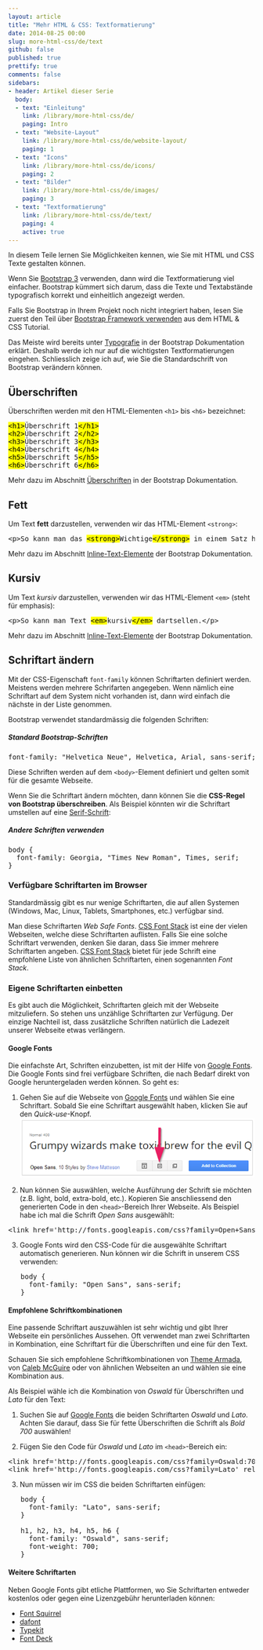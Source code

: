 ```yaml
---
layout: article
title: "Mehr HTML & CSS: Textformatierung"
date: 2014-08-25 00:00
slug: more-html-css/de/text
github: false
published: true
prettify: true
comments: false
sidebars:
- header: Artikel dieser Serie
  body:
  - text: "Einleitung"
    link: /library/more-html-css/de/
    paging: Intro
  - text: "Website-Layout"
    link: /library/more-html-css/de/website-layout/
    paging: 1
  - text: "Icons"
    link: /library/more-html-css/de/icons/
    paging: 2
  - text: "Bilder"
    link: /library/more-html-css/de/images/
    paging: 3
  - text: "Textformatierung"
    link: /library/more-html-css/de/text/
    paging: 4
    active: true
---
```


In diesem Teile lernen Sie Möglichkeiten kennen, wie Sie mit HTML und CSS Texte gestalten können.

Wenn Sie [Bootstrap 3](http://holdirbootstrap.de/) verwenden, dann wird die Textformatierung viel einfacher. Bootstrap kümmert sich darum, dass die Texte und Textabstände typografisch korrekt und einheitlich angezeigt werden.

<div class="alert alert-warning">
Falls Sie Bootstrap in Ihrem Projekt noch nicht integriert haben, lesen Sie zuerst den Teil über <a href="/library/html-css/de/part6/" class="alert-link">Bootstrap Framework verwenden</a> aus dem HTML & CSS Tutorial.
</div>

Das Meiste wird bereits unter [Typografie](http://holdirbootstrap.de/css/#type) in der Bootstrap Dokumentation erklärt. Deshalb werde ich nur auf die wichtigsten Textformatierungen eingehen. Schliesslich zeige ich auf, wie Sie die Standardschrift von Bootstrap verändern können.


## Überschriften

Überschriften werden mit den HTML-Elementen `<h1>` bis `<h6>` bezeichnet:

<pre class="prettyprint lang-html">
<mark>&lt;h1></mark>Überschrift 1<mark>&lt;/h1></mark>
<mark>&lt;h2></mark>Überschrift 2<mark>&lt;/h2></mark>
<mark>&lt;h3></mark>Überschrift 3<mark>&lt;/h3></mark>
<mark>&lt;h4></mark>Überschrift 4<mark>&lt;/h4></mark>
<mark>&lt;h5></mark>Überschrift 5<mark>&lt;/h5></mark>
<mark>&lt;h6></mark>Überschrift 6<mark>&lt;/h6></mark>
</pre>

Mehr dazu im Abschnitt [Überschriften](http://holdirbootstrap.de/css/#type-headings) in der Bootstrap Dokumentation.


## Fett

Um Text **fett** darzustellen, verwenden wir das HTML-Element `<strong>`:

<pre class="prettyprint lang-html">
&lt;p>So kann man das <mark>&lt;strong></mark>Wichtige<mark>&lt;/strong></mark> in einem Satz hervorheben.&lt;/p>
</pre>

Mehr dazu im Abschnitt [Inline-Text-Elemente](http://holdirbootstrap.de/css/#type-inline-text) der Bootstrap Dokumentation.


## Kursiv

Um Text *kursiv* darzustellen, verwenden wir das HTML-Element `<em>` (steht für emphasis):

<pre class="prettyprint lang-html">
&lt;p>So kann man Text <mark>&lt;em></mark>kursiv<mark>&lt;/em></mark> dartsellen.&lt;/p>
</pre>

Mehr dazu im Abschnitt [Inline-Text-Elemente](http://holdirbootstrap.de/css/#type-inline-text) der Bootstrap Dokumentation.


## Schriftart ändern

Mit der CSS-Eigenschaft `font-family` können Schriftarten definiert werden. Meistens werden mehrere Schrifarten angegeben. Wenn nämlich eine Schriftart auf dem System nicht vorhanden ist, dann wird einfach die nächste in der Liste genommen.

Bootstrap verwendet standardmässig die folgenden Schriften:


##### Standard Bootstrap-Schriften

<pre class="prettyprint lang-css">
font-family: "Helvetica Neue", Helvetica, Arial, sans-serif;
</pre>

Diese Schriften werden auf dem `<body>`-Element definiert und gelten somit für die gesamte Webseite.

Wenn Sie die Schriftart ändern möchten, dann können Sie die **CSS-Regel von Bootstrap überschreiben**. Als Beispiel könnten wir die Schriftart umstellen auf eine [Serif-Schrift](http://de.wikipedia.org/wiki/Serife):


##### Andere Schriften verwenden

<pre class="prettyprint lang-css">
body {
  font-family: Georgia, "Times New Roman", Times, serif;
}
</pre>


### Verfügbare Schriftarten im Browser

Standardmässig gibt es nur wenige Schriftarten, die auf allen Systemen (Windows, Mac, Linux, Tablets, Smartphones, etc.) verfügbar sind.

Man diese Schriftarten *Web Safe Fonts*. [CSS Font Stack](http://cssfontstack.com/) ist eine der vielen Webseiten, welche diese Schriftarten auflisten. Falls Sie eine solche Schriftart verwenden, denken Sie daran, dass Sie immer mehrere Schriftarten angeben. [CSS Font Stack](http://cssfontstack.com/) bietet für jede Schrift eine empfohlene Liste von ähnlichen Schriftarten, einen sogenannten *Font Stack*.


### Eigene Schriftarten einbetten

Es gibt auch die Möglichkeit, Schriftarten gleich mit der Webseite mitzuliefern. So stehen uns unzählige Schriftarten zur Verfügung. Der einzige Nachteil ist, dass zusätzliche Schriften natürlich die Ladezeit unserer Webseite etwas verlängern.


#### Google Fonts

Die einfachste Art, Schriften einzubetten, ist mit der Hilfe von [Google Fonts](https://www.google.com/fonts). Die Google Fonts sind frei verfügbare Schriften, die nach Bedarf direkt von Google heruntergeladen werden können. So geht es:

1. Gehen Sie auf die Webseite von [Google Fonts](https://www.google.com/fonts) und wählen Sie eine Schriftart. Sobald Sie eine Schriftart ausgewählt haben, klicken Sie auf den *Quick-use*-Knopf.   
![Quick Use](/assets/library/more-html-css/text/google-fonts-quick-use.png)

2. Nun können Sie auswählen, welche Ausführung der Schrift sie möchten (z.B. light, bold, extra-bold, etc.). Kopieren Sie anschliessend den generierten Code in den `<head>`-Bereich Ihrer Webseite. Als Beispiel habe ich mal die Schrift *Open Sans* ausgewählt:   
<pre class="prettyprint lang-html">
&lt;link href='http://fonts.googleapis.com/css?family=Open+Sans' rel='stylesheet' type='text/css'>
</pre>

3. Google Fonts wird den CSS-Code für die ausgewählte Schriftart automatisch generieren. Nun können wir die Schrift in unserem CSS verwenden:   
<pre class="prettyprint lang-css">
   body {
     font-family: "Open Sans", sans-serif;
   }
</pre>


#### Empfohlene Schriftkombinationen

Eine passende Schriftart auszuwählen ist sehr wichtig und gibt Ihrer Webseite ein persönliches Aussehen. Oft verwendet man zwei Schriftarten in Kombination, eine Schriftart für die Überschriften und eine für den Text.

Schauen Sie sich empfohlene Schriftkombinationen von [Theme Armada](http://blog.themearmada.com/8-amazing-google-font-combinations/), von [Caleb McGuire](http://www.mrmcguire.com/10-useful-google-font-combinations-for-your-next-site/) oder von ähnlichen Webseiten an und wählen sie eine Kombination aus.

Als Beispiel wähle ich die Kombination von *Oswald* für Überschriften und *Lato* für den Text:

1. Suchen Sie auf [Google Fonts](https://www.google.com/fonts) die beiden Schriftarten *Oswald* und *Lato*. Achten Sie darauf, dass Sie für fette Überschriften die Schrift als *Bold 700* auswählen!

2. Fügen Sie den Code für *Oswald* und *Lato* im `<head>`-Bereich ein:   
<pre class="prettyprint lang-html">
&lt;link href='http://fonts.googleapis.com/css?family=Oswald:700' rel='stylesheet' type='text/css'>
&lt;link href='http://fonts.googleapis.com/css?family=Lato' rel='stylesheet' type='text/css'>
</pre>

3. Nun müssen wir im CSS die beiden Schriftarten einfügen:   
<pre class="prettyprint lang-css">
   body {
     font-family: "Lato", sans-serif;
   }
   
   h1, h2, h3, h4, h5, h6 {
     font-family: "Oswald", sans-serif;
     font-weight: 700;
   }
</pre>



#### Weitere Schriftarten

Neben Google Fonts gibt etliche Plattformen, wo Sie Schriftarten entweder kostenlos oder gegen eine Lizenzgebühr herunterladen können:

* [Font Squirrel](http://www.fontsquirrel.com/)
* [dafont](http://www.dafont.com/)
* [Typekit](https://typekit.com/)
* [Font Deck](http://fontdeck.com/)

